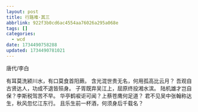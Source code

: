 ```yaml
---
layout: post
title: 行路难·其三
abbrlink: 922f3b0cd6ac4554aa76026a295a068e
tags: []
categories:
  - wcd
date: 1734490758288
updated: 1734490781021
---
```


唐代/李白

有耳莫洗颍川水，有口莫食首阳蕨。
含光混世贵无名，何用孤高比云月？
吾观自古贤达人，功成不退皆殒身。
子胥既弃吴江上，屈原终投湘水滨。
陆机雄才岂自保？李斯税驾苦不早。
华亭鹤唳讵可闻？上蔡苍鹰何足道？
君不见吴中张翰称达生，秋风忽忆江东行。
且乐生前一杯酒，何须身后千载名？
